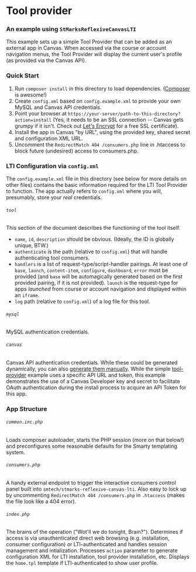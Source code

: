 # Tool provider

### An example using `StMarksReflexiveCanvasLTI`

This example sets up a simple Tool Provider that can be added as an external app in Canvas. When accessed via the course or account navigation menus, the Tool Provider will display the current user's profile (as provided via the Canvas API).

### Quick Start

  1. Run `composer install` in this directory to load dependencies. ([Composer](http://getcomposer.org) is awesome!)
  2. Create `config.xml` based on `config.example.xml` to provide your own MySQL and Canvas API credentials.
  3. Point your browser at `https://your-server/path-to-this-directory?action=install` (Yes, it needs to be an SSL connection -- Canvas gets grumpy if it isn't. Check out [Let's Encrypt](http://letsencrypt.org) for a free SSL certificate).
  4. Install the app in Canvas "by URL", using the provided key, shared secret and configuration XML URL.
  5. Uncomment the `RedirectMatch 404 /consumers.php` line in .htaccess to block future (undesired) access to consumers.php.

### LTI Configuration via `config.xml`

The `config.example.xml` file in this directory (see below for more details on other files) contains the basic information required for the LTI Tool Provider to function. The app actually refers to `config.xml` where you will, presumably, store your _real_ credentials.

###### `tool`

This section of the document describes the functioning of the tool itself.

  - `name`, `id`, `description` should be obvious. (Ideally, the ID is globally unique, BTW.)
  - `authenticate` is the path (relative to `config.xml`) that will handle authenticating tool consumers.
  - `handlers` is a list of request-type/script-handler pairings. At least one of `base`, `launch`, `content-item`, `configure`, `dashboard`, `error` must be provided (and `base` will be automagically generated based on the first provided pairing, if it is not provided). `launch` is the request-type for apps _launched_ from course or account navigation and displayed within an `iframe`.
  - `log` path (relative to `config.xml`) of a log file for this tool.

###### `mysql`

MySQL authentication credentials.

###### `canvas`

Canvas API authentication credentials. While these could be generated dynamically, you can also [generate them manually](https://community.canvaslms.com/docs/DOC-3013). While the simple [tool-provider](https://github.com/smtech/reflexive-canvas-lti/tree/master/examples/tool-provider) example uses a specific API URL and token, this example demonstrates the use of a Canvas Developer key and secret to facilitate OAuth authentication during the install process to acquire an API Token for this app.

### App Structure

###### `common.inc.php`

Loads composer autoloader, starts the PHP session (more on that below!) and preconfigures some reasonable defaults for the Smarty templating system.

###### `consumers.php`

A handy external endpoint to trigger the interactive consumers control panel built into `smtech/stmarks-reflexive-canvas-lti`. Also easy to lock up by uncommenting `RedirectMatch 404 /consumers.php` in `.htaccess` (makes the file look like a 404 error).

###### `index.php`

The brains of the operation ("Wot'll we do tonight, Brain?"). Determines if access is via unauthenticated direct web browsing (e.g. installation, consumer configuration) or LTI-authenticated and handles session management and intialization. Processes `action` parameter to generate configuration XML for LTI installation, tool provider installation, etc. Displays the `home.tpl` template if LTI-authenticated to show user profile.
